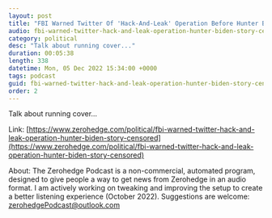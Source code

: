 ```yaml
---
layout: post
title: "FBI Warned Twitter Of 'Hack-And-Leak' Operation Before Hunter Biden Story Censored"
audio: fbi-warned-twitter-hack-and-leak-operation-hunter-biden-story-censored-0
category: political
desc: "Talk about running cover..."
duration: 00:05:38
length: 338
datetime: Mon, 05 Dec 2022 15:34:00 +0000
tags: podcast
guid: fbi-warned-twitter-hack-and-leak-operation-hunter-biden-story-censored-0
order: 2
---
```

Talk about running cover...

Link: [https://www.zerohedge.com/political/fbi-warned-twitter-hack-and-leak-operation-hunter-biden-story-censored](https://www.zerohedge.com/political/fbi-warned-twitter-hack-and-leak-operation-hunter-biden-story-censored)

About: The Zerohedge Podcast is a non-commercial, automated program, designed to give people a way to get news from Zerohedge in an audio format.  I am actively working on tweaking and improving the setup to create a better listening experience (October 2022).  Suggestions are welcome: [zerohedgePodcast@outlook.com](mailto:zerohedgePodcast@outlook.com)